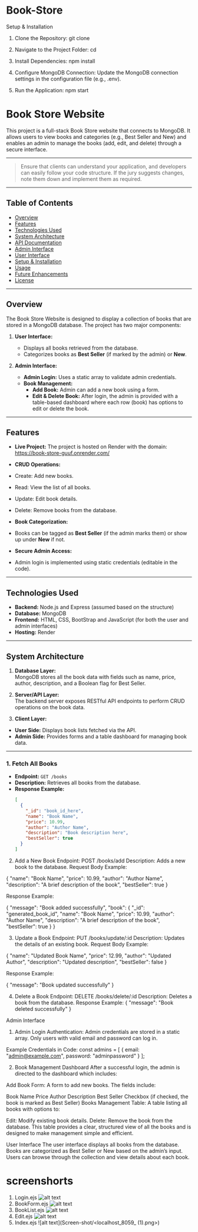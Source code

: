 # Book-Store

Setup & Installation

1. Clone the Repository:
  git clone <repository-url>

2. Navigate to the Project Folder:
  cd <project-folder>

3. Install Dependencies:
  npm install

4. Configure MongoDB Connection:
    Update the MongoDB connection settings in the configuration file (e.g., .env).

5. Run the Application:
  npm start


# Book Store Website

This project is a full-stack Book Store website that connects to MongoDB. It allows users to view books and categories (e.g., Best Seller and New) and enables an admin to manage the books (add, edit, and delete) through a secure interface.

---

> Ensure that clients can understand your application, and developers can easily follow your code structure. If the jury suggests changes, note them down and implement them as required.

---

## Table of Contents

- [Overview](#overview)
- [Features](#features)
- [Technologies Used](#technologies-used)
- [System Architecture](#system-architecture)
- [API Documentation](#api-documentation)
- [Admin Interface](#admin-interface)
- [User Interface](#user-interface)
- [Setup & Installation](#setup--installation)
- [Usage](#usage)
- [Future Enhancements](#future-enhancements)
- [License](#license)

---

## Overview

The Book Store Website is designed to display a collection of books that are stored in a MongoDB database. The project has two major components:

1. **User Interface:**  
   - Displays all books retrieved from the database.
   - Categorizes books as **Best Seller** (if marked by the admin) or **New**.

2. **Admin Interface:**  
   - **Admin Login:** Uses a static array to validate admin credentials.
   - **Book Management:**  
     - **Add Book:** Admin can add a new book using a form.
     - **Edit & Delete Book:** After login, the admin is provided with a table-based dashboard where each row (book) has options to edit or delete the book.

---

## Features

- **Live Project:** The project is hosted on Render with the domain: 
    https://book-store-guuf.onrender.com/


- **CRUD Operations:**  
- Create: Add new books.
- Read: View the list of all books.
- Update: Edit book details.
- Delete: Remove books from the database.
- **Book Categorization:**  
- Books can be tagged as **Best Seller** (if the admin marks them) or show up under **New** if not.
- **Secure Admin Access:**  
- Admin login is implemented using static credentials (editable in the code).

---

## Technologies Used

- **Backend:** Node.js and Express (assumed based on the structure)
- **Database:** MongoDB
- **Frontend:** HTML, CSS, BootStrap and JavaScript (for both the user and admin interfaces)
- **Hosting:** Render

---

## System Architecture

1. **Database Layer:**  
 MongoDB stores all the book data with fields such as name, price, author, description, and a Boolean flag for Best Seller.

2. **Server/API Layer:**  
 The backend server exposes RESTful API endpoints to perform CRUD operations on the book data.

3. **Client Layer:**  
 - **User Side:** Displays book lists fetched via the API.
 - **Admin Side:** Provides forms and a table dashboard for managing book data.

---


### 1. Fetch All Books

- **Endpoint:** `GET /books`
- **Description:** Retrieves all books from the database.
- **Response Example:**
  ```json
  [
    {
      "_id": "book_id_here",
      "name": "Book Name",
      "price": 10.99,
      "author": "Author Name",
      "description": "Book description here",
      "bestSeller": true
    }
  ]

2. Add a New Book
  Endpoint: POST /books/add
  Description: Adds a new book to the database.
  Request Body Example:

  {
  "name": "Book Name",
  "price": 10.99,
  "author": "Author Name",
  "description": "A brief description of the book",
  "bestSeller": true
}


Response Example:

  {
  "message": "Book added successfully",
  "book": {
    "_id": "generated_book_id",
    "name": "Book Name",
    "price": 10.99,
    "author": "Author Name",
    "description": "A brief description of the book",
    "bestSeller": true
  }
}

3. Update a Book
  Endpoint: PUT /books/update/:id
  Description: Updates the details of an existing book.
  Request Body Example:

  {
  "name": "Updated Book Name",
  "price": 12.99,
  "author": "Updated Author",
  "description": "Updated description",
  "bestSeller": false
}

Response Example:

{
  "message": "Book updated successfully"
}

4. Delete a Book
  Endpoint: DELETE /books/delete/:id
  Description: Deletes a book from the database.
  Response Example:
  {
  "message": "Book deleted successfully"
}

Admin Interface

1. Admin Login
  Authentication:
  Admin credentials are stored in a static array. Only users with valid email and password can log in.

Example Credentials in Code:
  const admins = [
  {
    email: "admin@example.com",
    password: "adminpassword"
  }
];

2. Book Management Dashboard
  After a successful login, the admin is directed to the dashboard which includes:

  Add Book Form:
  A form to add new books. The fields include:

  Book Name
  Price
  Author
  Description
  Best Seller Checkbox (if checked, the book is marked as Best Seller)
  Books Management Table:
  A table listing all books with options to:

  Edit: Modify existing book details.
  Delete: Remove the book from the database.
  This table provides a clear, structured view of all the books and is designed to make management simple and efficient.

  User Interface
  The user interface displays all books from the database.
  Books are categorized as Best Seller or New based on the admin’s input.
  Users can browse through the collection and view details about each book.

  # screenshorts
  1. Login.ejs
  ![alt text](Screen-shot/localhost_8059_login.png)
  2. BookForm.ejs
  ![alt text](Screen-shot/localhost_8059_bookform.png)
  3. BookList.ejs
 ![alt text](Screen-shot/localhost_8059_bookList.png)
  4. Edit.ejs 
  ![alt text](Screen-shot/localhost_8059_book_edit_67b36013d9e1f1c6b07093fd.png)
  5. Index.ejs
  ![alt text](Screen-shot/<localhost_8059_ (1).png>)




